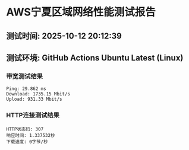 # AWS宁夏区域网络性能测试报告
## 测试时间: 2025-10-12 20:12:39
## 测试环境: GitHub Actions Ubuntu Latest (Linux)

### 带宽测试结果
```
Ping: 29.862 ms
Download: 1735.15 Mbit/s
Upload: 931.33 Mbit/s
```

### HTTP连接测试结果
```
HTTP状态码: 307
响应时间: 1.337532秒
下载速度: 0字节/秒
```

